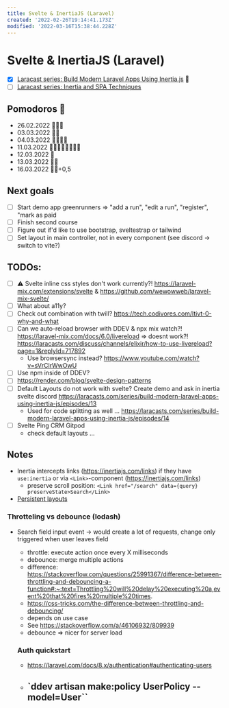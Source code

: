 ```yaml
---
title: Svelte & InertiaJS (Laravel)
created: '2022-02-26T19:14:41.173Z'
modified: '2022-03-16T15:38:44.228Z'
---
```


# Svelte & InertiaJS (Laravel)

- [x] [Laracast series: Build Modern Laravel Apps Using Inertia.js](https://laracasts.com/series/build-modern-laravel-apps-using-inertia-js) 🥳
- [ ] [Laracast series: Inertia and SPA Techniques](https://laracasts.com/series/inertia-and-spa-techniques)

## Pomodoros 🍅

- 26.02.2022 🍅🍅🍅
- 03.03.2022 🍅🍅
- 04.03.2022 🍅🍅🍅🍅
- 11.03.2022 🍅🍅🍅🍅🍅🍅🍅🍅
- 12.03.2022 🍅
- 13.03.2022 🍅🍅
- 16.03.2022 🍅🍅+0,5

## Next goals

- [ ] Start demo app greenrunners => "add a run", "edit a run", "register", "mark as paid
- [ ] Finish second course
- [ ] Figure out if'd like to use bootstrap, sveltestrap or tailwind
- [ ] Set layout in main controller, not in every component (see discord -> switch to vite?)

## TODOs:

- [ ] ⚠️ Svelte inline css styles don't work currently?! https://laravel-mix.com/extensions/svelte & https://github.com/wewowweb/laravel-mix-svelte/
- [ ] What about a11y?
- [ ] Check out combination with twill? https://tech.codivores.com/ltivt-0-why-and-what
- [ ] Can we auto-reload browser with DDEV & npx mix watch?! https://laravel-mix.com/docs/6.0/livereload  => doesnt work?! https://laracasts.com/discuss/channels/elixir/how-to-use-livereload?page=1&replyId=717892
  - Use browsersync instead? https://www.youtube.com/watch?v=sVrClrWwOwU
- [ ] Use npm inside of DDEV? 
- [ ] https://render.com/blog/svelte-design-patterns
- [ ] Default Layouts do not work with svelte? Create demo and ask in inertia svelte discord https://laracasts.com/series/build-modern-laravel-apps-using-inertia-js/episodes/13 
    - Used for code splitting as well ... https://laracasts.com/series/build-modern-laravel-apps-using-inertia-js/episodes/14 
- [ ] Svelte Ping CRM Gitpod 
    - check default layouts ...

## Notes

- Inertia intercepts links (https://inertiajs.com/links) if they have `use:inertia` or via `<Link>`-component (https://inertiajs.com/links)
  - preserve scroll position: `<Link href="/search" data={query} preserveState>Search</Link>`
- [Persistent layouts](https://inertiajs.com/pages#persistent-layouts)

### Throtteling vs debounce (lodash)

- Search field input event -> would create a lot of requests, change only triggered when user leaves field
  - throttle: execute action once every X milliseconds
  - debounce: merge multiple actions
  - difference: https://stackoverflow.com/questions/25991367/difference-between-throttling-and-debouncing-a-function#:~:text=Throttling%20will%20delay%20executing%20a,event%20that%20fires%20multiple%20times.
  - https://css-tricks.com/the-difference-between-throttling-and-debouncing/
  - depends on use case 
  - See https://stackoverflow.com/a/46106932/809939
  - debounce => nicer for server load

  ### Auth quickstart

  - https://laravel.com/docs/8.x/authentication#authenticating-users
  - `ddev artisan make:policy UserPolicy --model=User``
    - 
